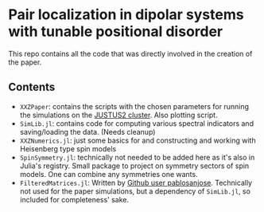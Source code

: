 # Pair localization in dipolar systems with tunable positional disorder

This repo contains all the code that was directly involved in the creation of the paper.

## Contents

- `XXZPaper`: contains the scripts with the chosen parameters for running the simulations on the [JUSTUS2 cluster](https://www.uni-ulm.de/einrichtungen/kiz/service-katalog/high-performance-computing/justus2/). Also plotting script.
- `SimLib.jl`: contains code for computing various spectral indicators and saving/loading the data. (Needs cleanup)
- `XXZNumerics.jl`: just some basics for and constructing and working with Heisenberg type spin models
- `SpinSymmetry.jl`: technically not needed to be added here as it's also in Julia's registry. Small package to project on symmetry sectors of spin models. One can combine any symmetries one wants.
- `FilteredMatrices.jl`: Written by [Github user pablosanjose](https://github.com/pablosanjose). Technically not used for the paper simulations, but a dependency of `SimLib.jl`, so included for completeness' sake.
